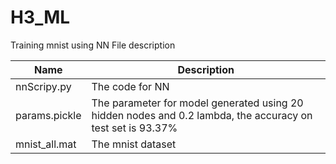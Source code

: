 # H3_ML
Training mnist using NN
File description

|Name|Description|
|----|----|
|nnScripy.py|The code for NN|
|params.pickle|The parameter for model generated using 20 hidden nodes and 0.2 lambda, the accuracy on test set is 93.37%|
|mnist_all.mat|The mnist dataset|
